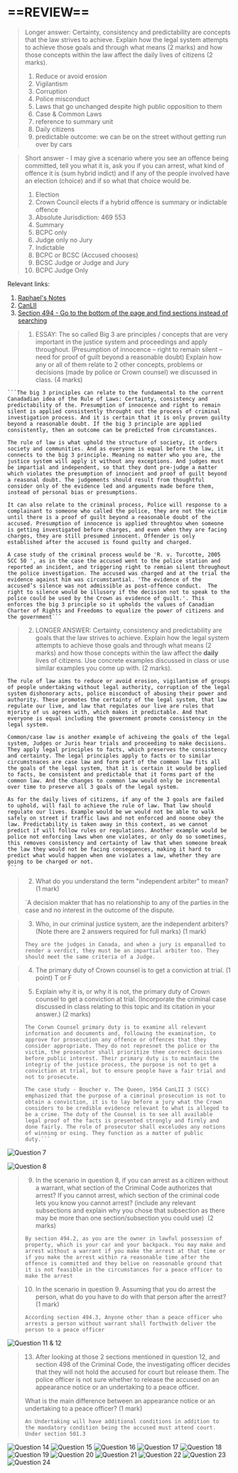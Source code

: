 # ==REVIEW==

> Longer answer: Certainty, consistency and predictability are concepts that the law strives to achieve. Explain how the legal system attempts to achieve those goals and through what means (2 marks) and how those concepts within the law affect the daily lives of citizens (2 marks).
> 
> 1.  Reduce or avoid erosion
> 	1.  Vigilantism
> 	2. Corruption
> 	3. Police misconduct
> 	4. Laws that go unchanged despite high public opposition to them 
> 2. Case & Common Laws
> 	1. reference to summary unit 
> 3. Daily citizens
> 	1. predictable outcome: we can be on the street without getting run over by cars 

> Short answer - I may give a scenario where you see an offence being committed, tell you what it is, ask you if you can arrest, what kind of offence it is (sum hybrid indict) and if any of the people involved have an election (choice) and if so what that choice would be.
> 
> 1. Election
> 	1. Crown Council elects if a hybrid offence is summary or indictable offence
> 	2. Absolute Jurisdiction: 469 553
> 2. Summary 
> 	1. BCPC only
> 	2. Judge only no Jury
> 3. Indictable
> 	1. BCPC or BCSC (Accused chooses)
> 	2. BCSC Judge or Judge and Jury
> 	3. BCPC Judge Only

Relevant links: 
1. [Raphael's Notes](https://app.milanote.com/1V9mT010QHMV0w/midterm?p=cyGO6e7SEte)
2. [CanLII](https://www.canlii.org/)
3. [Section 494 - Go to the bottom of the page and find sections instead of searching](https://laws-lois.justice.gc.ca/eng/acts/C-46/page-86.html#docCont)

> 1. ESSAY: The so called Big 3 are principles / concepts that are very important in the justice system and proceedings and apply throughout. (Presumption of innocence – right to remain silent – need for proof of guilt beyond a reasonable doubt) Explain how any or all of them relate to 2 other concepts, problems or decisions (made by police or Crown counsel) we discussed in class. (4 marks)
> 

	```The big 3 principles can relate to the fundamental to the current Canadadian idea of the Rule of Laws: Certainty, consistency and predictability of the. Presumption of innocence and right to remain silent is applied consistently throught out the process of criminal investigation process. And it is certain that it is only proven guilty beyond a reasonable doubt. If the big 3 principle are applied consistently, then an outcome can be predicted from circumstances. 

	The rule of law is what uphold the structure of society, it orders society and communities. And as everyone is equal before the law, it connects to the big 3 principle. Meaning no matter who you are, the justice system will apply it without any exceptions. And judges must be impartial and independent, so that they dont pre-judge a matter which violates the presumption of innocient and proof of guilt beyond a reasonal doubt. The judgements should result from thoughtful consider only of the evidence led and arguments made before them, instead of personal bias or presumptions.
	
	It can also relate to the criminal process, Police will response to a complainant to someone who called the police, they are not the victim until there is a proof of guilt beyond a reasonable doubt of the accused. Presumption of innocence is applied throughtou when someone is getting investigated before charges, and even when they are facing charges, they are still presumed innocent. Offender is only established after the accused is found guilty and charged.
	
	A case study of the criminal process would be 'R. v. Turcotte, 2005 SCC 50 ', as in the case the accused went to the police station and reported an incident, and triggering right to remian silent throughout the police investigation. The accused was charged and at the trial the evidence against him was circumstantial. 'The evidence of the accused’s silence was not admissible as post‑offence conduct.  The right to silence would be illusory if the decision not to speak to the police could be used by the Crown as evidence of guilt.'. This enforces the big 3 principle so it upholds the values of Canadian Charter of Rights and Freedoms to equalize the power of citizens and the government```


> 2. LONGER ANSWER: Certainty, consistency and predictability are goals that the law strives to achieve. Explain how the legal system attempts to achieve those goals and through what means (2 marks) and how those concepts within the law affect the **daily** lives of citizens. Use concrete examples discussed in class or use similar examples you come up with. (2 marks).
> 
	
	The rule of law aims to reduce or avoid erosion, vigilantism of groups of people undertaking without legal authority, corruption of the legal system dishonorary acts, police misconduct of abusing their power and authority. These promotes the certainty of the legal system, that law regulate our live, and law that regulates our live are rules that mjority of us agrees with, which makes it predictable. And that everyone is equal including the government promote consistency in the legal system.
	
	Common/case law is another example of achiveing the goals of the legal system, Judges or Juris hear trials and proceeding to make decisions. They apply legal principles to facts, which preserves the consistency and certainty. The legal principles apply to facts or to similar circumstnaces are case law and form part of the common law fits all the goals of the legal system, that it is certain it would be applied to facts, be consistent and predictable that it forms part of the common law. And the changes to common law would only be incremental over time to preserve all 3 goals of the legal system.
	
	As for the daily lives of citizens, if any of the 3 goals are failed to uphold, will fail to achieve the rule of law. That law should regulate our lives. Example would be we would not be able to walk safely on street if traffic laws and not enforced and noone obey the law. Predictability is taken away in this context, as we cannot predict if will follow rules or regulations. Another example would be police not enforcing laws when one violates, or only do so sometimes, this removes consistency and certainty of law that when someone break the law they would not be facing consequences, making it hard to predict what would happen when one violates a law, whether they are going to be charged or not.
	```
	
> 2. What do you understand the term "independent arbiter" to mean? (1 mark)
>    
>	`A decision makter that has no relationship to any of the parties in the case and no interest in the outcome of the dispute. 

> 3. Who, in our criminal justice system, are the independent arbiters? (Note there are 2 answers required for full marks) (1 mark)
>
> 	`They are the judges in Canada, and when a jury is empanalled to render a verdict, they must be an impartial arbiter too. They should meet the same criteria of a Judge.`

>4. The primary duty of Crown counsel is to get a conviction at trial. (1 point) T or F

> 5. Explain why it is, or why it is not, the primary duty of Crown counsel to get a conviction at trial. (Incorporate the criminal case discussed in class relating to this topic and its citation in your answer.) (2 marks)
> 
> ```
> The Corwn Counsel primary duty is to examine all relevant information and documents and, following the examination, to approve for prosecution any offence or offences that they consider appropriate. They do not represnet the police or the victim, the prosecutor shall prioritize thee correct decisions before public interest. Their primary duty is to maintain the integriy of the justice process, the purpose is not to get a conviction at trial, but to ensure people have a fair trial and not to prosecute.
> 
> The case study - Boucher v. The Queen, 1954 CanLII 3 (SCC) emphasized that the purpose of a cimrinal prosecution is not to obtain a conviction, it is to lay before a jury what the Crown considers to be credible evidence relevant to what is alleged to be a crime. The duty of the Counsel is to see all available legal proof of the facts is presented strongly and firmly and done fairly. The role of prosecutor shall exceludes any notions of winning or osing. They function as a matter of public duty.```

![Question 7](./images/Pasted%20image%2020251017140905.png)

![Question 8](./images/Pasted%20image%2020251017140919.png)

> 9. In the scenario in question 8, if you can arrest as a citizen without a warrant, what section of the Criminal Code authorizes that arrest? If you cannot arrest, which section of the criminal code lets you know you cannot arrest? (include any relevant subsections and explain why you chose that subsection as there may be more than one section/subsection you could use)  (2 marks)
> 
> 	`By section 494.2, as you are the owner in lawful possession of property, which is your car and your backpack. You may make and arrest without a warrant if you make the arrest at that time or if you make the arrest within ra reasonable time after the offence is committed and they belive on reasonable ground that it is not feasible in the circumstances for a peace officer to make the arrest`

> 10. In the scenario in question 9. Assuming that you do arrest the person, what do you have to do with that person after the arrest? (1 mark)
> 
> 	`According section 494.3, Anyone other than a peace officer who arrests a person without warrant shall forthwith deliver the person to a peace officer`

![Question 11 & 12](./images/Pasted%20image%2020251017141015.png)

> 13. After looking at those 2 sections mentioned in question 12, and section 498 of the Criminal Code, the investigating officer decides that they will not hold the accused for court but release them. The police officer is not sure whether to release the accused on an appearance notice or an undertaking to a peace officer.
>     
>    What is the main difference between an appearance notice or an undertaking to a peace officer? (1 mark)
> 
> `An Undertaking will have additional conditions in addition to the mandatory condition being the accused must attend court. Under section 501.3`

![Question 14](./images/Pasted%20image%2020251017141119.png)
![Question 15](./images/Pasted%20image%2020251017141124.png)
![Question 16](./images/Pasted%20image%2020251017141130.png)
![Question 17](./images/Pasted%20image%2020251017141139.png)
![Question 18](./images/Pasted%20image%2020251017141147.png)
![Question 19](./images/Pasted%20image%2020251017141156.png)
![Question 20](./images/Pasted%20image%2020251017141203.png)
![Question 21](./images/Pasted%20image%2020251017141210.png)
![Question 22](./images/Pasted%20image%2020251017141218.png)
![Question 23](./images/Pasted%20image%2020251017141223.png)
![Question 24](./images/Pasted%20image%2020251017141229.png)
